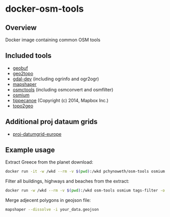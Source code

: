 # docker-osm-tools

## Overview

Docker image containing common OSM tools

## Included tools

* [geobuf](https://github.com/mapbox/geobuf)
* [geo2topo](https://github.com/topojson/topojson-server)
* [gdal-dev](https://github.com/OSGeo/gdal) (including ogrinfo and ogr2ogr)
* [mapshaper](https://github.com/mbloch/mapshaper)
* [osmctools](https://gitlab.com/osm-c-tools/osmctools) (including osmconvert and osmfilter)
* [osmium](https://github.com/osmcode/osmium-tool)
* [tippecanoe](https://github.com/mapbox/tippecanoe) (Copyright (c) 2014, Mapbox Inc.)
* [topo2geo](https://github.com/topojson/topojson-client)

## Additional proj dataum grids
* [proj-datumgrid-europe](https://github.com/OSGeo/proj-datumgrid)

## Example usage

Extract Greece from the planet download:

```bash
docker run -it -w /wkd --rm -v $(pwd):/wkd pchynoweth/osm-tools osmium extract --bbox=17.682871,33.679590,30.404538,42.269466 -o greece.osm.pbf planet-latest.osm.pbf
```

Filter all buildings, highways and beaches from the extract:

```bash
docker run -w /wkd --rm -v $(pwd):/wkd osm-tools osmium tags-filter -o greece-filtered.osm.pbf greece.osm.pbf building highway natural=beach
```

Merge adjecent polygons in geojson file:

```bash
mapshaper --dissolve -i your_data.geojson
```
